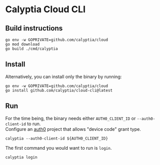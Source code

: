 # Calyptia Cloud CLI

## Build instructions

```
go env -w GOPRIVATE=github.com/calyptia/cloud
go mod download
go build ./cmd/calyptia
```

## Install

Alternatively, you can install only the binary by running:

```
go env -w GOPRIVATE=github.com/calyptia/cloud
go install github.com/calyptia/cloud-cli@latest
```


## Run

For the time being, the binary needs either `AUTH0_CLIENT_ID` or `--auth0-client-id` to run.<br>
Configure an [auth0](https://auth0.com) project that allows "device code" grant type.

```
calyptia --auth0-client-id ${AUTH0_CLIENT_ID}
```

The first command you would want to run is `login`.

```
calyptia login
```
